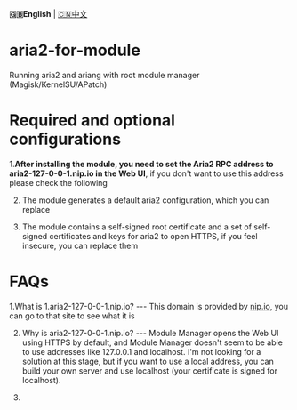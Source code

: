 **🇬🇧English** | [🇨🇳中文](README.md) 

# aria2-for-module
Running aria2 and ariang with root module manager (Magisk/KernelSU/APatch)

# Required and optional configurations
 1.**After installing the module, you need to set the Aria2 RPC address to aria2-127-0-0-1.nip.io in the Web UI**, if you don't want to use this address please check the following
 
2. The module generates a default aria2 configuration, which you can replace
 
3. The module contains a self-signed root certificate and a set of self-signed certificates and keys for aria2 to open HTTPS, if you feel insecure, you can replace them

# FAQs
 1.What is 1.aria2-127-0-0-1.nip.io? --- This domain is provided by [nip.io](nip.io), you can go to that site to see what it is
 
 2. Why is aria2-127-0-0-1.nip.io? --- Module Manager opens the Web UI using HTTPS by default, and Module Manager doesn't seem to be able to use addresses like 127.0.0.1 and localhost. I'm not looking for a solution at this stage, but if you want to use a local address, you can build your own server and use localhost (your certificate is signed for localhost).
 
 3. 
